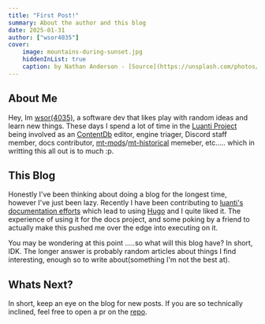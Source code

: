 ```yaml
---
title: "First Post!"
summary: About the author and this blog
date: 2025-01-31
author: ["wsor4035"]
cover:
    image: mountains-during-sunset.jpg
    hiddenInList: true
    caption: by Nathan Anderson - [Source](https://unsplash.com/photos/mountains-during-sunset-mKA3VavSuaI)
---
```


## About Me

Hey, Im [wsor(4035)](https://github.com/wsor4035/), a software dev that likes play with random ideas and learn new things. These days 
I spend a lot of time in the [Luanti Project](https://github.com/luanti-org/) being involved as an [ContentDb](https://content.minetest.net/) 
editor, engine triager, Discord staff member, docs contributor, [mt-mods](https://github.com/mt-mods)/[mt-historical](https://github.com/mt-historical) 
memeber, etc..... which in writting this all out is to much :p.

## This Blog

Honestly I've been thinking about doing a blog for the longest time, however I've just been lazy. Recently I have been contributing to 
[luanti's documentation efforts](https://github.com/luanti-org/dev.luanti.org) which lead to using [Hugo](https://gohugo.io/) and I quite 
liked it. The experience of using it for the docs project, and some poking by a friend to actually make this pushed me over the edge into 
executing on it.

You may be wondering at this point .....so what will this blog have? In short, IDK. The longer answer is probably random articles about things I find 
interesting, enough so to write about(something I'm not the best at).

## Whats Next?

In short, keep an eye on the blog for new posts. If you are so technically inclined, feel free to open a pr on the 
[repo](https://github.com/terraquest-studios/blog.terraqueststudios.net).

